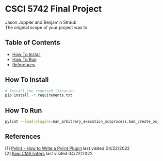 # CSCI 5742 Final Project
Jason Joppler and Benjamin Straub  
The original scope of your project was to 

## Table of Contents
- [How To Install](#How-To-Install)
- [How To Run](#How-To-Run)
- [References](#References)


## How To Install
```bash
# Install the required libraries 
pip install -r requirements.txt
```

## How To Run
```bash
pylint --load-plugins=ban_arbitrary_execution_subprocess,ban_create_os_subprocess,cwe1 ${Library_Under_Test}
```

## References
[1] [Pylint - How to Write a Pylint Plugin](https://pylint.pycqa.org/en/latest/how_tos/plugins.html) last visited 04/22/2022  
[2] [Kiwi CMS linters](https://github.com/kiwitcms/Kiwi/tree/master/kiwi_lint) last visited 04/22/2022  
